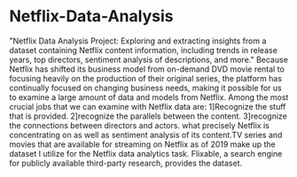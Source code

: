# Netflix-Data-Analysis
"Netflix Data Analysis Project: Exploring and extracting insights from a dataset containing Netflix content information, including trends in release years, top directors, sentiment analysis of descriptions, and more."
Because Netflix has shifted its business model from on-demand DVD movie rental to focusing heavily on the production of their original series, the platform has continually focused on changing business needs, making it possible for us to examine a large amount of data and models from Netflix.
Among the most crucial jobs that we can examine with Netflix data are:
1]Recognize the stuff that is provided. 
2]recognize the parallels between the content. 
3]recognize the connections between directors and actors.
what precisely Netflix is concentrating on as well as sentiment analysis of its content.TV series and movies that are available for streaming on Netflix as of 2019 make up the dataset I utilize for the Netflix data analytics task. Flixable, a search engine for publicly available third-party research, provides the dataset.
